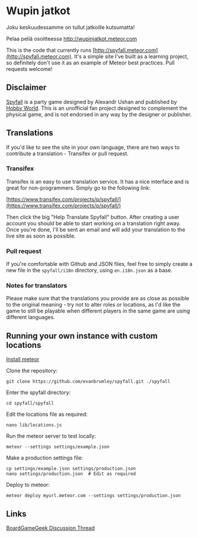 # Wupin jatkot

Joku keskuudessamme on tullut jatkoille kutsumatta!

Pelaa peliä osoitteessa http://wupinjatkot.meteor.com

This is the code that currently runs [http://spyfall.meteor.com](http://spyfall.meteor.com). It's a simple site I've built as a learning project, so definitely don't use it as an example of Meteor best practices. Pull requests welcome!

## Disclaimer

[Spyfall](http://international.hobbyworld.ru/catalog/25-spyfall/) is a party game designed by Alexandr Ushan and published by [Hobby World](http://international.hobbyworld.ru/). This is an unofficial fan project designed to complement the physical game, and is not endorsed in any way by the designer or publisher.

## Translations

If you'd like to see the site in your own language, there are two ways to contribute a translation - Transifex or pull request.

### Transifex

Transifex is an easy to use translation service. It has a nice interface and is great for non-programmers. Simply go to the following link:

[https://www.transifex.com/projects/p/spyfall/](https://www.transifex.com/projects/p/spyfall/)

Then click the big "Help Translate Spyfall" button. After creating a user account you should be able to start working on a translation right away. Once you're done, I'll be sent an email and will add your translation to the live site as soon as possible.

### Pull request

If you're comfortable with Github and JSON files, feel free to simply create a new file in the `spyfall/i18n` directory, using `en.i18n.json` as a base.

### Notes for translators

Please make sure that the translations you provide are as close as possible to the original meaning - try not to alter roles or locations, as I'd like the game to still be playable when different players in the same game are using different languages.

## Running your own instance with custom locations

[Install meteor](https://www.meteor.com/install)

Clone the repository:

	git clone https://github.com/evanbrumley/spyfall.git ./spyfall

Enter the spyfall directory:

	cd spyfall/spyfall

Edit the locations file as required:

	nano lib/locations.js

Run the meteor server to test locally:

	meteor --settings settings/example.json

Make a production settings file:

	cp settings/example.json settings/production.json
	nano settings/production.json  # Edit as required

Deploy to meteor:

	meteor deploy myurl.meteor.com --settings settings/production.json

## Links

[BoardGameGeek Discussion Thread](http://www.boardgamegeek.com/thread/1279239/app/page/1)

